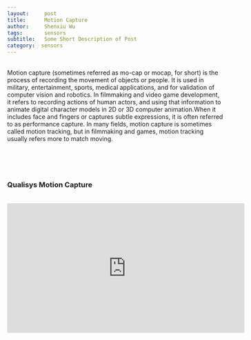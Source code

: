 ```yaml
---
layout:     post
title:      Motion Capture
author:     Shenxiu Wu
tags: 		sensors
subtitle:  	Some Short Description of Post
category:  sensors
---
```

<!-- Start Writing Below in Markdown -->

<!--* TOC
{:toc}-->
<br>
Motion capture (sometimes referred as mo-cap or mocap, for short) is the process of recording the movement of objects or people. It is used in military, entertainment, sports, medical applications, and for validation of computer vision and robotics. In filmmaking and video game development, it refers to recording actions of human actors, and using that information to animate digital character models in 2D or 3D computer animation.When it includes face and fingers or captures subtle expressions, it is often referred to as performance capture. In many fields, motion capture is sometimes called motion tracking, but in filmmaking and games, motion tracking usually refers more to match moving.
<br><br>

<!--<div align="center"><img width="300" height="300" src="/images/toolbox/sensors/IMU.jpg"></div>-->

<!--<img align="right" src="/images/toolbox/sensors/IMU.jpg"/>-->
<!--An IMU is a specific type of sensor that measures angular rate-->

<!--<div align="center"><img width="150" height="150" src="/images/wireless IMU.jpg"></div>-->
<!--
![wireless IMU](/images/wireless IMU.jpg)
-->
<!--
<div style="text-align: center"> 
<img src="/images/wireless IMU.jpg"/> 
</div>
-->

<br><br>
### Qualisys Motion Capture
<br>
<div align="center">
<iframe width="550" height="300"  src="https://www.youtube.com/embed/vJpjEqXyec0" frameborder="0" allow="autoplay; encrypted-media" allowfullscreen> </iframe>
</div>
<br><br>
<!--
Some of the information contained in this web site includes intellectual property covered by both issued and pending patent applications. It is intended solely for research, educational and scholarly purposes by not-for-profit research organizations. If you have interest in specific technologies for commercial applications, please contact us [here](/contact.html).
-->

